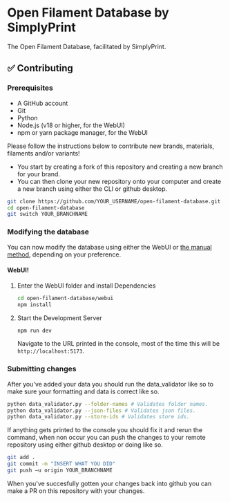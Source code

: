 # Open Filament Database by SimplyPrint
The Open Filament Database, facilitated by SimplyPrint.

## ✅ Contributing

### Prerequisites
- A GitHub account
- Git
- Python
- Node.js (v18 or higher, for the WebUI)
- npm or yarn package manager, for the WebUI

Please follow the instructions below to contribute new brands, materials, filaments and/or variants!

- You start by creating a fork of this repository and creating a new branch for your brand.
- You can then clone your new repository onto your computer and create a new branch using either the CLI or github desktop.
```bash
git clone https://github.com/YOUR_USERNAME/open-filament-database.git
cd open-filament-database
git switch YOUR_BRANCHNAME
```

### Modifying the database
You can now modify the database using either the WebUI or [the manual method](docs/manual.md), depending on your preference.

#### WebUI!
1. Enter the WebUI folder and install Dependencies
   ```bash
   cd open-filament-database/webui
   npm install
   ```

2. Start the Development Server
   ```bash
   npm run dev
   ```
    Navigate to the URL printed in the console, most of the time this will be `http://localhost:5173`.

### Submitting changes
After you've added your data you should run the data_validator like so to make sure your formatting and data is correct like so.

```bash
python data_validator.py --folder-names # Validates folder names.
python data_validator.py --json-files # Validates json files.
python data_validator.py --store-ids # Validates store ids.
```

If anything gets printed to the console you should fix it and rerun the command, when non occur you can push the changes to your remote repository using either github desktop or doing like so.

```bash
git add .
git commit -m "INSERT WHAT YOU DID"
git push –u origin YOUR_BRANCHNAME
``` 

When you've succesfully gotten your changes back into github you can make a PR on this repository with your changes.